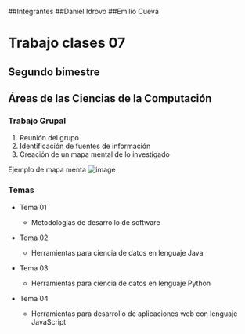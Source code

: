 ##Integrantes
##Daniel Idrovo
##Emilio Cueva 
# Trabajo clases 07
## Segundo bimestre

## Áreas de las Ciencias de la Computación

### Trabajo Grupal

1. Reunión del grupo
2. Identificación de fuentes de información
3. Creación de un mapa mental de lo investigado

Ejemplo de mapa menta
![image](https://github.com/user-attachments/assets/688e4642-41dc-4654-8996-e6bc602579bb)


### Temas

* Tema 01
	- Metodologías de desarrollo de software

* Tema 02
	- Herramientas para ciencia de datos en lenguaje Java

* Tema 03
	- Herramientas para ciencia de datos en lenguaje Python

* Tema 04
 	- Herramientas para desarrollo de aplicaciones web con lenguaje JavaScript

  
